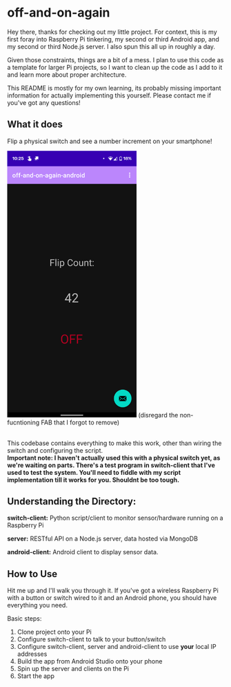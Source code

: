 # off-and-on-again


Hey there, thanks for checking out my little project. For context, this is my first
foray into Raspberry Pi tinkering, my second or third Android app, and my second or
third Node.js server. I also spun this all up in roughly a day.

Given those constraints, things are a bit of a mess. I plan to use this code
as a template for larger Pi projects, so I want to clean up the code as I add to it
and learn more about proper architecture.

This README is mostly for my own learning, its probably missing important information
for actually implementing this yourself. Please contact me if you've got any questions!

## What it does

Flip a physical switch and see a number increment on your smartphone!

<img src="Screenshot_20210302-102515.png" alt="Screenshot of off-and-on-again App" width="300"/>
(disregard the non-fucntioning FAB that I forgot to remove) <br />
<br />

This codebase contains everything to make this work, other than wiring the switch and
configuring the script. <br />
**Important note: I haven't actually used this with a physical switch yet, as we're waiting
on parts. There's a test program in switch-client that I've used to test the system. You'll
need to fiddle with my script implementation till it works for you. Shouldnt be too tough.**

## Understanding the Directory:
**switch-client:** Python script/client to monitor sensor/hardware running on a Raspberry Pi

**server:** RESTful API on a Node.js server, data hosted via MongoDB

**android-client:** Android client to display sensor data.

## How to Use

Hit me up and I'll walk you through it. If you've got a wireless Raspberry Pi with a button
or switch wired to it and an Android phone, you should have everything you need.

Basic steps:
1. Clone project onto your Pi
2. Configure switch-client to talk to your button/switch
3. Configure switch-client, server and android-client to use **your** local IP addresses
4. Build the app from Android Studio onto your phone
5. Spin up the server and clients on the Pi
6. Start the app

